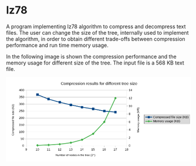# lz78
A program implementing lz78 algorithm to compress and decompress text files.
The user can change the size of the tree, internally used to implement the algorithm, in order to obtain different trade-offs between compression performance and run time memory usage.

In the following image is shown the compression performance and the memory usage for different size of the tree. The input file is a 568 KB text file.

<img src="tradeoff.png" width="700">
